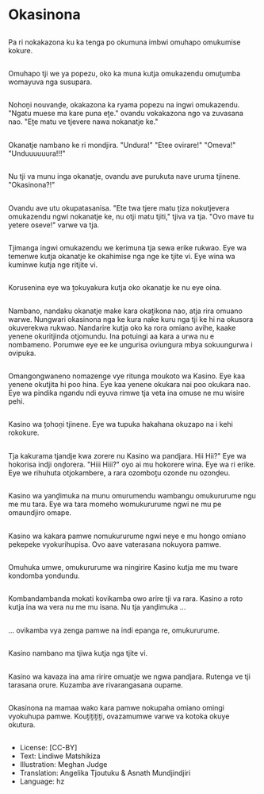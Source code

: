 # Okasinona

##
Pa ri nokakazona ku ka tenga po okumuna imbwi omuhapo omukumise kokure.

##
Omuhapo tji we ya popezu, oko ka muna kutja omukazendu omuṱumba womayuva nga susupara.

##
Nohoṋi nouvanḓe, okakazona ka ryama popezu na ingwi omukazendu. "Ngatu muese ma kare puna eṱe." ovandu vokakazona ngo va zuvasana nao. "Eṱe matu ve tjevere nawa nokanatje ke."

##
Okanatje nambano ke ri mondjira. "Undura!" "Etee ovirare!" "Omeva!" "Unduuuuuura!!!"

##
Nu tji va munu inga okanatje, ovandu ave purukuta nave uruma tjinene. "Okasinona?!"

##
Ovandu ave utu okupatasanisa. "Ete twa tjere matu ṱiza nokutjevera omukazendu ngwi nokanatje ke, nu otji matu tjiti," tjiva va tja. "Ovo mave tu yetere oseve!" varwe va tja.

##
Tjimanga ingwi omukazendu we kerimuna tja sewa erike rukwao. Eye wa temenwe kutja okanatje ke okahimise nga nge ke tjite vi. Eye wina wa kuminwe kutja nge ritjite vi.

##
Korusenina eye wa ṱokuyakura kutja oko okanatje ke nu eye oina.

##
Nambano, nandaku okanatje make kara okaṱikona nao, atja rira omuano warwe. Nungwari okasinona nga ke kura nake kuru nga tji ke hi na okusora okuverekwa rukwao. Nandarire kutja oko ka rora omiano avihe, kaake yenene okuritjinda otjomundu. Ina potuingi aa kara a urwa nu e nombameno. Porumwe eye ee ke ungurisa oviungura mbya sokuungurwa i ovipuka.

##
Omangongwaneno nomazenge vye ritunga moukoto wa Kasino. Eye kaa yenene okutjita hi poo hina. Eye kaa yenene okukara nai poo okukara nao. Eye wa pindika ngandu ndi eyuva rimwe tja veta ina omuse ne mu wisire pehi.

##
Kasino wa ṱohoṋi tjinene. Eye wa tupuka hakahana okuzapo na i kehi rokokure.

##
Tja kakurama tjandje kwa zorere nu Kasino wa pandjara. Hii Hii?" Eye wa hokorisa indji onḓorera. "Hiii Hiii?" oyo ai mu hokorere wina. Eye wa ri erike. Eye we rihuhuta otjokambere, a rara ozomboṱu ozonde nu ozonḓeu.

##
Kasino wa yanḓimuka na munu omurumendu wambangu omukururume ngu me mu tara. Eye wa tara momeho womukururume ngwi ne mu pe omaundjiro omape.

##
Kasino wa kakara pamwe nomukururume ngwi neye e mu hongo omiano pekepeke vyokurihupisa. Ovo aave vaterasana nokuyora pamwe.

##
Omuhuka umwe, omukururume wa ningirire Kasino kutja me mu tware kondomba yondundu.

##
Kombandambanda mokati kovikamba owo arire tji va rara. Kasino a roto kutja ina wa vera nu me mu isana. Nu tja yanḓimuka ...

##
... ovikamba vya zenga pamwe na indi epanga re, omukururume.

##
Kasino nambano ma tjiwa kutja nga tjite vi.

##
Kasino wa kavaza ina ama ririre omuatje we ngwa pandjara. Rutenga ve tji tarasana orure. Kuzamba ave rivarangasana oupame.

##
Okasinona na mamaa wako kara pamwe nokupaha omiano omingi vyokuhupa pamwe. Kouṱiṱiṱiṱi, ovazamumwe varwe va kotoka okuye okutura.

##
* License: [CC-BY]
* Text: Lindiwe Matshikiza
* Illustration: Meghan Judge
* Translation: Angelika Tjoutuku & Asnath Mundjindjiri
* Language: hz
